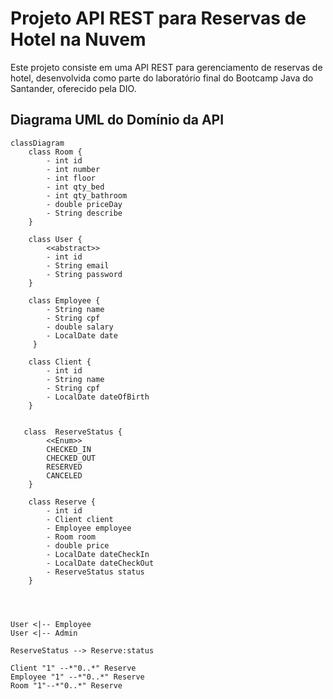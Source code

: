 # Projeto API REST para Reservas de Hotel na Nuvem

Este projeto consiste em uma API REST para gerenciamento de reservas de hotel, desenvolvida como parte do laboratório final do Bootcamp Java do Santander, oferecido pela DIO.

## Diagrama UML do Domínio da API

```mermaid
classDiagram
    class Room {
        - int id
        - int number
        - int floor
        - int qty_bed
        - int qty_bathroom
        - double priceDay
        - String describe
    }

    class User {
        <<abstract>>
        - int id
        - String email
        - String password
    }

    class Employee {
        - String name
        - String cpf
        - double salary
        - LocalDate date
     }

    class Client {
        - int id
        - String name
        - String cpf
        - LocalDate dateOfBirth
    }


   class  ReserveStatus {
        <<Enum>>
        CHECKED_IN
        CHECKED_OUT
        RESERVED
        CANCELED
    }

    class Reserve {
        - int id
        - Client client
        - Employee employee
        - Room room
        - double price
        - LocalDate dateCheckIn
        - LocalDate dateCheckOut
        - ReserveStatus status
    }




User <|-- Employee
User <|-- Admin

ReserveStatus --> Reserve:status

Client "1" --*"0..*" Reserve
Employee "1" --*"0..*" Reserve
Room "1"--*"0..*" Reserve
```